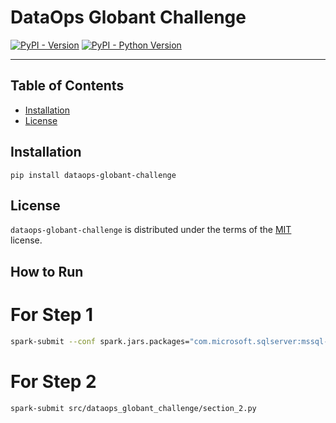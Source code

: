 # DataOps Globant Challenge

[![PyPI - Version](https://img.shields.io/pypi/v/dataops-globant-challenge.svg)](https://pypi.org/project/dataops-globant-challenge)
[![PyPI - Python Version](https://img.shields.io/pypi/pyversions/dataops-globant-challenge.svg)](https://pypi.org/project/dataops-globant-challenge)

-----

## Table of Contents

- [Installation](#installation)
- [License](#license)

## Installation

```console
pip install dataops-globant-challenge
```

## License

`dataops-globant-challenge` is distributed under the terms of the [MIT](https://spdx.org/licenses/MIT.html) license.


## How to Run

# For Step 1

```bash
spark-submit --conf spark.jars.packages="com.microsoft.sqlserver:mssql-jdbc:12.8.1.jre11" src/dataops_globant_challenge/section_1.py
```

# For Step 2

```bash
spark-submit src/dataops_globant_challenge/section_2.py
```


